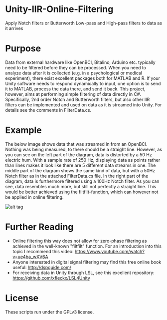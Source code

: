 # Unity-IIR-Online-Filtering
Apply Notch filters or Butterworth Low-pass and High-pass filters to data as it arrives

# Purpose
Data from external hardware like OpenBCI, Bitalino, Arduino etc. typically need to be filtered before they can be processed. When you need to analyze data after it is collected (e.g. in a psychological or medical experiment), there exist excellent packages both for MATLAB and R. If your Unity software needs to respond dynamically to input, one option is to send it to MATLAB, process the data there, and send it back. This project, however, aims at performing simple filtering of data directly in C#. Specifically, 2nd order Notch and Butterworth filters, but also other IIR filters can be implemented and used on data as it is streamed into Unity. For details see the comments in FilterData.cs. 

# Example
The below image shows data that was streamed in from an OpenBCI. Nothing was being measured, to there should be a straight line. However, as you can see on the left part of the diagram, data is distorted by a 50 Hz electric hum. With a sample rate of 250 Hz, displaying data as points rather than lines makes it look like there are 5 different data streams in one. The middle part of the diagram shows the same kind of data, but with a 50Hz Notch filter as in the attached FilterData.cs file. In the right part of the diagram, data is furthermore filtered using a 100Hz Notch filter. As you can see, data resembles much more, but still not perfectly a straight line. This would be better achieved using the filtfilt-function, which can however not be applied in online filtering.

![alt tag](https://github.com/mariusrubo/Unity-IIR-Online-Filtering/blob/master/filterexample.jpeg)

# Further Reading
* Online filtering this way does not allow for zero-phase filtering as achieved in the well-known "filtfilt" function. For an introduction into this topic I recommend this video: https://www.youtube.com/watch?v=ue4ba_wXV6A
* Anyone interested in digital signal filtering may find this free online book useful: http://dspguide.com/
* For receiving data in Unity through LSL, see this excellent repository: https://github.com/xfleckx/LSL4Unity

# License
These scripts run under the GPLv3 license.
